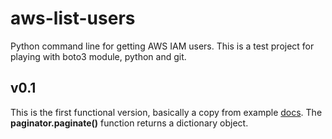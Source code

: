 # aws-list-users
Python command line for getting AWS IAM users. This is a test project for playing with boto3 module, python and git.

## v0.1
This is the first functional version, basically a copy from example [docs](https://boto3.amazonaws.com/v1/documentation/api/latest/guide/iam-example-managing-users.html#id3). The **paginator.paginate()** function returns a dictionary object.



